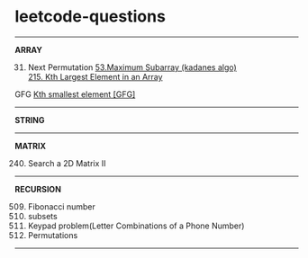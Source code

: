 # leetcode-questions
<hr>
<strong>ARRAY</strong><br>

31. Next Permutation 
 <a href="https://leetcode.com/problems/maximum-subarray/">53.Maximum Subarray (kadanes algo)</a><br>
 <a href="https://leetcode.com/problems/kth-largest-element-in-an-array/">215. Kth Largest Element in an Array</a><br>

GFG
<a href="https://practice.geeksforgeeks.org/problems/kth-smallest-element5635/1">Kth smallest element [GFG]</a>
<hr>
<strong>STRING</strong><br>


<hr>
<strong>MATRIX</strong><br>

240. Search a 2D Matrix II

<hr>
<strong>RECURSION</strong><br>

509. Fibonacci number
78. subsets
17. Keypad problem(Letter Combinations of a Phone Number)
46. Permutations


<hr>

